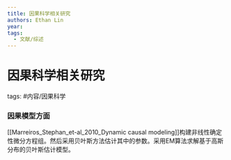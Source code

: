 ```yaml
---
title: 因果科学相关研究
authors: Ethan Lin
year:
tags:
  - 文献/综述 
---
```


# 因果科学相关研究




tags: #内容/因果科学 



### 因果模型方面

[[Marreiros_Stephan_et-al_2010_Dynamic causal modeling]]构建非线性确定性微分方程组。然后采用贝叶斯方法估计其中的参数。采用EM算法求解基于高斯分布的贝叶斯估计模型。